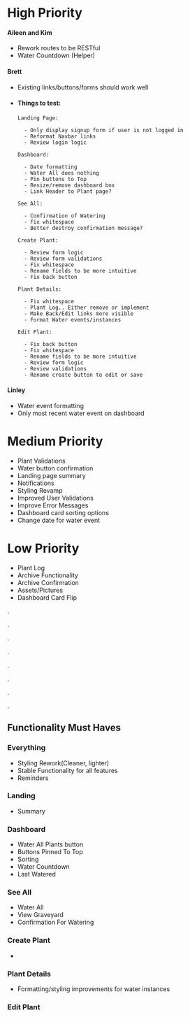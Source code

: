 # High Priority
#### Aileen and Kim
  - Rework routes to be RESTful
  - Water Countdown (Helper)

#### Brett
  - Existing links/buttons/forms should work well

- #### Things to test:

      Landing Page:
      
        - Only display signup form if user is not logged in
        - Reformat Navbar links
        - Review login logic

      Dashboard:
      
        - Date formatting
        - Water All does nothing
        - Pin buttons to Top
        - Resize/remove dashboard box
        - Link Header to Plant page?

      See All:
      
        - Confirmation of Watering
        - Fix whitespace
        - Better destroy confirmation message?

      Create Plant:
      
        - Review form logic
        - Review form validations
        - Fix whitespace
        - Rename fields to be more intuitive
        - Fix back button

      Plant Details:
      
        - Fix whitespace
        - Plant Log.. Either remove or implement
        - Make Back/Edit links more visible
        - Format Water events/instances

      Edit Plant:
      
        - Fix back button
        - Fix whitespace
        - Rename fields to be more intuitive
        - Review form logic
        - Review validations
        - Rename create button to edit or save



#### Linley
  - Water event formatting
  - Only most recent water event on dashboard

# Medium Priority
  - Plant Validations
  - Water button confirmation
  - Landing page summary
  - Notifications
  - Styling Revamp
  - Improved User Validations
  - Improve Error Messages
  - Dashboard card sorting options
  - Change date for water event

# Low Priority
  - Plant Log
  - Archive Functionality
  - Archive Confirmation
  - Assets/Pictures
  - Dashboard Card Flip

.

.

.

.

.

.

.

.


## **Functionality Must Haves**
### Everything
  - Styling Rework(Cleaner, lighter)
  - Stable Functionality for all features
  - Reminders

### Landing
  - Summary

### Dashboard
  - Water All Plants button
  - Buttons Pinned To Top
  - Sorting
  - Water Countdown
  - Last Watered

### See All
  - Water All
  - View Graveyard
  - Confirmation For Watering


### Create Plant
  -

### Plant Details
  - Formatting/styling improvements for water instances

### Edit Plant
